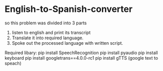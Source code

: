 # English-to-Spanish-converter
so this problem was divided into 3 parts
1. listen to english and print its transcript
2. Translate it into required language.
3. Spoke out the processed language with written script.


Required libary:
pip install SpeechRecognition
pip install pyaudio
pip install keyboard
pip install googletrans==4.0.0-rc1
pip install gTTS    (google text to speach)


